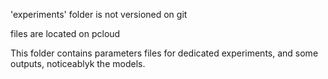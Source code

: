 'experiments' folder is not versioned on git

files are located on pcloud

This folder contains parameters files for dedicated experiments, and some outputs, noticeablyk the models.